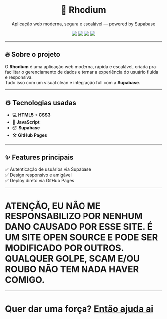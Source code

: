 <h1 align="center">💠 Rhodium</h1>
<p align="center">Aplicação web moderna, segura e escalável — powered by Supabase</p>

<div align="center">
  <img src="https://img.shields.io/badge/Status-Em%20Desenvolvimento-blue?style=flat-square" />
  <img src="https://img.shields.io/github/license/Mxlsc-XXX/Rhodium?style=flat-square" />
  <img src="https://img.shields.io/badge/Made%20with-💙%20JavaScript%20%26%20Supabase-blueviolet?style=flat-square" />
  <img src="https://img.shields.io/badge/Deploy-GitHub%20Pages-informational?style=flat-square" />
</div>

---

## 🔥 Sobre o projeto

O **Rhodium** é uma aplicação web moderna, rápida e escalável, criada pra facilitar o gerenciamento de dados e tornar a experiência do usuário fluida e responsiva.  
Tudo isso com um visual clean e integração full com a **Supabase**.

---

## ⚙️ Tecnologias usadas

- 💻 **HTML5 + CSS3**
- 🧠 **JavaScript**
- 📦 **Supabase**
- 🛠️ **GitHub Pages**

---

## ✨ Features principais

✅ Autenticação de usuários via Supabase  
✅ Design responsivo e amigável  
✅ Deploy direto via GitHub Pages

---

# ATENÇÃO, EU NÃO ME RESPONSABILIZO POR NENHUM DANO CAUSADO POR ESSE SITE. É UM SITE OPEN SOURCE E PODE SER MODIFICADO POR OUTROS. QUALQUER GOLPE, SCAM E/OU ROUBO NÃO TEM NADA HAVER COMIGO.

---  
# Quer dar uma força? [Então ajuda ai](https://seulink.digital/NLM7FQ)
